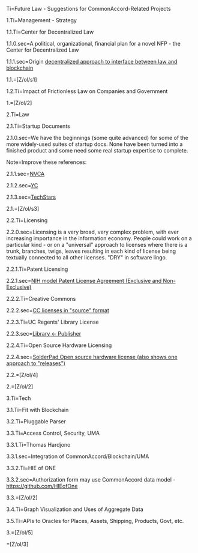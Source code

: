 Ti=Future Law - Suggestions for CommonAccord-Related Projects

1.Ti=Management - Strategy

1.1.Ti=Center for Decentralized Law

1.1.0.sec=A political, organizational, financial plan for a novel NFP - the Center for Decentralized Law

1.1.1.sec=Origin <a href="https://docs.google.com/document/d/1eizIqpx_ni8KaGkk3bVKvBBDoRy2eTEtvPHE0hiar7c/edit">decentralized approach to interface between law and blockchain</a>

1.1.=[Z/ol/s1]

1.2.Ti=Impact of Frictionless Law on Companies and Government


1.=[Z/ol/2]


2.Ti=Law

2.1.Ti=Startup Documents

2.1.0.sec=We have the beginnings (some quite advanced) for some of the more widely-used suites of startup docs.  None have been turned into a finished product and some need some real startup expertise to complete.

Note=Improve these references:

2.1.1.sec=<a href="/index.php?action=list&file=/Wx/org/nvca/">NVCA</a>

2.1.2.sec=<a href="index.php?action=list&file=/Wx/com/ycombinator/">YC</a>

2.1.3.sec=<a href="index.php?action=list&file=/Wx/com/ycombinator/">TechStars</a>

2.1.=[Z/ol/s3]


2.2.Ti=Licensing

2.2.0.sec=Licensing is a very broad, very complex problem, with ever increasing importance in the information economy.  People could work on a particular kind - or on a "universal" approach to licenses where there is a trunk, branches, twigs, leaves resulting in each kind of license being textually connected to all other licenses.  "DRY" in software lingo. 

2.2.1.Ti=Patent Licensing

2.2.1.sec=<a href="index.php?action=list&file=Wx/gov/nih/ott/License/Patent/Form/">NIH model Patent License Agreement (Exclusive and Non-Exclusive)</a>

2.2.2.Ti=Creative Commons

2.2.2.sec=<a href="index.php?action=list&file=Wx/org/creativecommons/License/4_0/">CC licenses in "source" format</a>


2.2.3.Ti=UC Regents' Library License

2.2.3.sec=<a href="index.php?action=list&file=Wx/org/cdlib/vendor/License/Form/">Library <- Publisher </a>

2.2.4.Ti=Open Source Hardware Licensing

2.2.4.sec=<a href="index.php?action=list&file=Wx/org/solderpad/License/Form/">SolderPad Open source hardware license (also shows one approach to "releases")</a>

2.2.=[Z/ol/4]

2.=[Z/ol/2]

3.Ti=Tech

3.1.Ti=Fit with Blockchain

3.2.Ti=Pluggable Parser

3.3.Ti=Access Control, Security, UMA

3.3.1.Ti=Thomas Hardjono

3.3.1.sec=Integration of CommonAccord/Blockchain/UMA

3.3.2.Ti=HIE of ONE

3.3.2.sec=Authorization form may use CommonAccord data model - <a href="https://github.com/HIEofOne"> https://github.com/HIEofOne</a>

3.3.=[Z/ol/2]

3.4.Ti=Graph Visualization and Uses of Aggregate Data

3.5.Ti=APIs to Oracles for Places, Assets, Shipping, Products, Govt, etc. 

3.=[Z/ol/5]


=[Z/ol/3]